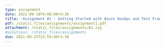 ```yaml
---
type: assignment
date: 2021-09-18T4:00:00+4:30
title: 'Assignment #1 - Getting Started with Azure DevOps and Test Framework'
pdf: /static_files/assignments/assignment1.pdf
attachment: /static_files/assignments/A1.zip
#solutions: /static_files/assignments
due: 2021-09-25T23:59:00+3:30
---
```

